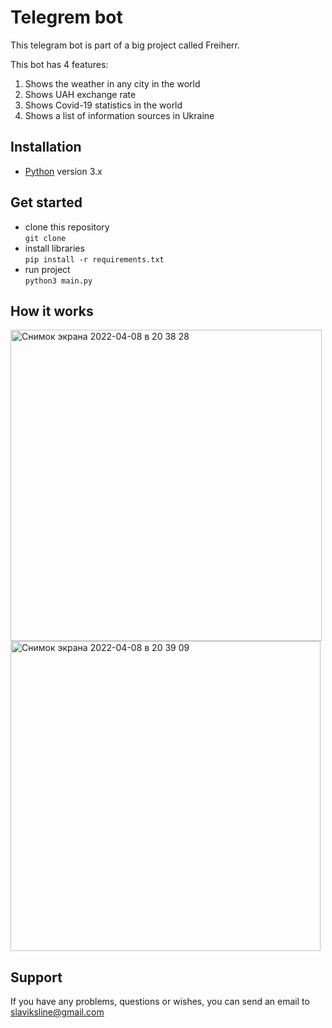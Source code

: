 # Telegrem bot

This telegram bot is part of a big project called Freiherr.

This bot has 4 features:

1) Shows the weather in any city in the world
2) Shows UAH exchange rate
3) Shows Covid-19 statistics in the world
4) Shows a list of information sources in Ukraine

## Installation
- [Python](https://www.python.org/) version 3.x

## Get started
- clone this repository<br>
```git clone ```
- install libraries<br>
```pip install -r requirements.txt```
- run project<br>
``` python3 main.py ```

## How it works

<img width="498" alt="Снимок экрана 2022-04-08 в 20 38 28" src="https://user-images.githubusercontent.com/78733510/162493670-f748ee4d-ec1c-471b-8341-65c04296a646.png"><img width="496" alt="Снимок экрана 2022-04-08 в 20 39 09" src="https://user-images.githubusercontent.com/78733510/162493693-fe8b2e46-d487-48e4-938a-09652752639b.png">

## Support
If you have any problems, questions or wishes, you can send an email to slaviksline@gmail.com

